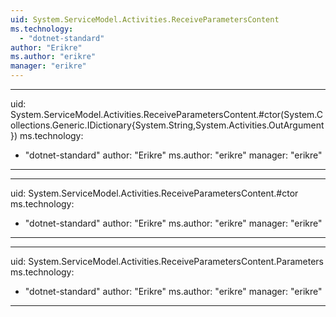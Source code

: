 ```yaml
---
uid: System.ServiceModel.Activities.ReceiveParametersContent
ms.technology: 
  - "dotnet-standard"
author: "Erikre"
ms.author: "erikre"
manager: "erikre"
---
```


---
uid: System.ServiceModel.Activities.ReceiveParametersContent.#ctor(System.Collections.Generic.IDictionary{System.String,System.Activities.OutArgument})
ms.technology: 
  - "dotnet-standard"
author: "Erikre"
ms.author: "erikre"
manager: "erikre"
---

---
uid: System.ServiceModel.Activities.ReceiveParametersContent.#ctor
ms.technology: 
  - "dotnet-standard"
author: "Erikre"
ms.author: "erikre"
manager: "erikre"
---

---
uid: System.ServiceModel.Activities.ReceiveParametersContent.Parameters
ms.technology: 
  - "dotnet-standard"
author: "Erikre"
ms.author: "erikre"
manager: "erikre"
---
